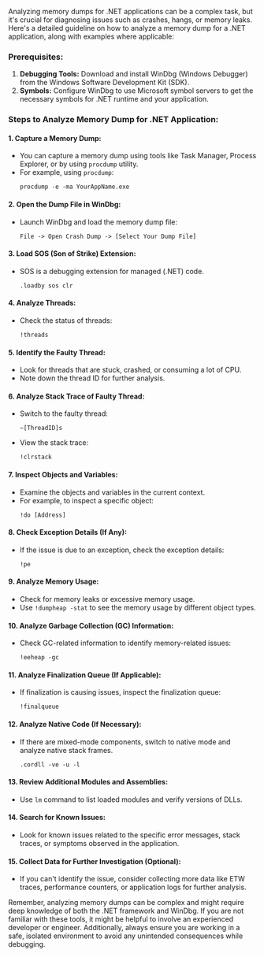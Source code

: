 Analyzing memory dumps for .NET applications can be a complex task, but it's crucial for diagnosing issues such as crashes, hangs, or memory leaks. Here's a detailed guideline on how to analyze a memory dump for a .NET application, along with examples where applicable:

### Prerequisites:
1. **Debugging Tools:** Download and install WinDbg (Windows Debugger) from the Windows Software Development Kit (SDK).
2. **Symbols:** Configure WinDbg to use Microsoft symbol servers to get the necessary symbols for .NET runtime and your application.

### Steps to Analyze Memory Dump for .NET Application:

#### 1. **Capture a Memory Dump:**
   - You can capture a memory dump using tools like Task Manager, Process Explorer, or by using `procdump` utility.
   - For example, using `procdump`: 
     ```
     procdump -e -ma YourAppName.exe
     ```

#### 2. **Open the Dump File in WinDbg:**
   - Launch WinDbg and load the memory dump file:
     ```
     File -> Open Crash Dump -> [Select Your Dump File]
     ```

#### 3. **Load SOS (Son of Strike) Extension:**
   - SOS is a debugging extension for managed (.NET) code.
     ```
     .loadby sos clr
     ```

#### 4. **Analyze Threads:**
   - Check the status of threads:
     ```
     !threads
     ```

#### 5. **Identify the Faulty Thread:**
   - Look for threads that are stuck, crashed, or consuming a lot of CPU.
   - Note down the thread ID for further analysis.

#### 6. **Analyze Stack Trace of Faulty Thread:**
   - Switch to the faulty thread:
     ```
     ~[ThreadID]s
     ```

   - View the stack trace:
     ```
     !clrstack
     ```

#### 7. **Inspect Objects and Variables:**
   - Examine the objects and variables in the current context.
   - For example, to inspect a specific object:
     ```
     !do [Address]
     ```

#### 8. **Check Exception Details (If Any):**
   - If the issue is due to an exception, check the exception details:
     ```
     !pe
     ```

#### 9. **Analyze Memory Usage:**
   - Check for memory leaks or excessive memory usage.
   - Use `!dumpheap -stat` to see the memory usage by different object types.

#### 10. **Analyze Garbage Collection (GC) Information:**
   - Check GC-related information to identify memory-related issues:
     ```
     !eeheap -gc
     ```

#### 11. **Analyze Finalization Queue (If Applicable):**
   - If finalization is causing issues, inspect the finalization queue:
     ```
     !finalqueue
     ```

#### 12. **Analyze Native Code (If Necessary):**
   - If there are mixed-mode components, switch to native mode and analyze native stack frames.
     ```
     .cordll -ve -u -l
     ```

#### 13. **Review Additional Modules and Assemblies:**
   - Use `lm` command to list loaded modules and verify versions of DLLs.

#### 14. **Search for Known Issues:**
   - Look for known issues related to the specific error messages, stack traces, or symptoms observed in the application.

#### 15. **Collect Data for Further Investigation (Optional):**
   - If you can't identify the issue, consider collecting more data like ETW traces, performance counters, or application logs for further analysis.

Remember, analyzing memory dumps can be complex and might require deep knowledge of both the .NET framework and WinDbg. If you are not familiar with these tools, it might be helpful to involve an experienced developer or engineer. Additionally, always ensure you are working in a safe, isolated environment to avoid any unintended consequences while debugging.
